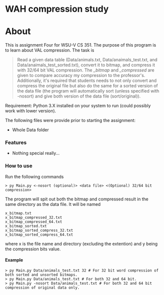 # WAH compression study

# About
This is assignment Four for WSU-V CS 351. The purpose of this program is to learn about VAL compression. The task is
> Read a given data table (Data/animals.txt, Data/anaimals_test.txt, and Data/anaimals_test_sorted.txt), convert it to
bitmap, and compress it with 32/64 bit VAL compression. The *_bitmap* and *_compressed* are given to compare accuracy
my compression to the professor's. Additionally, it's required that students needs to not only convert and compress the
original file but also do the same for a sorted version of the data file (the program will automatically sort (unless specified
with -nosort) and give both version of the data file (sort/original)).

Requirement:
Python 3.X installed on your system to run (could possibly work with lower version).

The following files were provide prior to starting the assignment:
- Whole Data folder

### Features

- Nothing special really...

### How to use
Run the following commands
```
> py Main.py <-nosort (optional)> <data file> <(Optional) 32/64 bit compression>

```
The program will spit out both the bitmap and compressed result in the same directory as the data file. It will be named 
```
x_bitmap.txt
x_bitmap_compressed_32.txt
x_bitmap_compressed_64.txt
x_bitmap_sorted.txt
x_bitmap_sorted_compress_32.txt
x_bitmap_sorted_compress_64.txt
```
where x is the file name and directory (excluding the extention) and y being the compression bits value.
#### Example
```
> py Main.py Data/animals_test.txt 32 # For 32 bit word compression of both sorted and unsorted bitmaps.
> py Main.py Data/animals_test.txt # For both 32 and 64 bit.
> py Main.py -nosort Data/animals_test.txt # For both 32 and 64 bit compression of original data only.
```